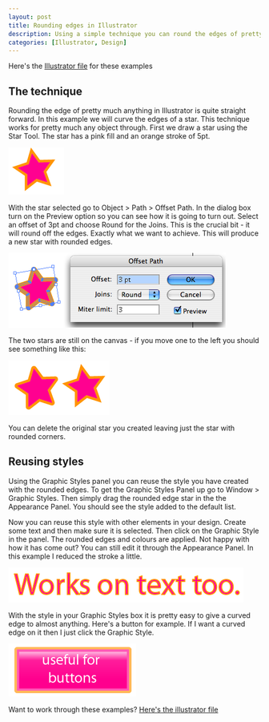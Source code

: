 ```yaml
--- 
layout: post
title: Rounding edges in Illustrator
description: Using a simple technique you can round the edges of pretty much anything in Illustrator. Furthermore with the Graphic Styles Panel you can reuse your style over and over again.
categories: [Illustrator, Design]
---
```

Here's the [Illustrator file][1] for these examples

## The technique

Rounding the edge of pretty much anything in Illustrator is quite straight forward. In this example we will curve the edges of a star. This technique works for pretty much any object through. First we draw a star using the Star Tool. The star has a pink fill and an orange stroke of 5pt.

![Star shape][2] 

With the star selected go to Object > Path > Offset Path. In the dialog box turn on the Preview option so you can see how it is going to turn out. Select an offset of 3pt and choose Round for the Joins. This is the crucial bit - it will round off the edges. Exactly what we want to achieve. This will produce a new star with rounded edges. 

![Rounded star][3] 

The two stars are still on the canvas - if you move one to the left you should see something like this:

![Two stars][4] 

You can delete the original star you created leaving just the star with rounded corners. 

## Reusing styles

Using the Graphic Styles panel you can reuse the style you have created with the rounded edges. To get the Graphic Styles Panel up go to Window > Graphic Styles. Then simply drag the rounded edge star in the the Appearance Panel. You should see the style added to the default list.

Now you can reuse this style with other elements in your design. Create some text and then make sure it is selected. Then click on the Graphic Style in the panel. The rounded edges and colours are applied. Not happy with how it has come out? You can still edit it through the Appearance Panel. In this example I reduced the stroke a little.

![Rounded Edges on Text][5] 

With the style in your Graphic Styles box it is pretty easy to give a curved edge to almost anything. Here's a button for example. If I want a curved edge on it then I just click the Graphic Style.

![Rounded Buttons][6] 

Want to work through these examples? [Here's the illustrator file][1]

 [1]: http://www.shapeshed.com/downloads/curved_edges.ai
 [2]: /images/articles/star.png "Star shape"
 [3]: /images/articles/rounded_star.png "Rounded star"
 [4]: /images/articles/two_stars.png "Two stars"
 [5]: /images/articles/text_curved.png "Rounded Edges on Text"
 [6]: /images/articles/curved_button.png "Rounded Buttons"
